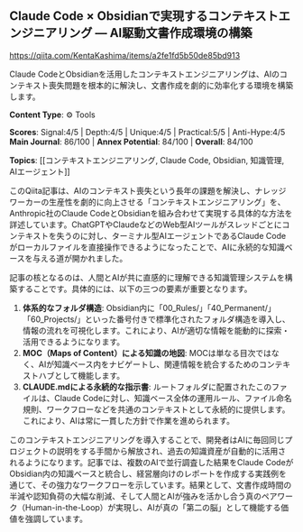 ## Claude Code × Obsidianで実現するコンテキストエンジニアリング ― AI駆動文書作成環境の構築

https://qiita.com/KentaKashima/items/a2fe1fd5b50de85bd913

Claude CodeとObsidianを活用したコンテキストエンジニアリングは、AIのコンテキスト喪失問題を根本的に解決し、文書作成を劇的に効率化する環境を構築します。

**Content Type**: ⚙️ Tools

**Scores**: Signal:4/5 | Depth:4/5 | Unique:4/5 | Practical:5/5 | Anti-Hype:4/5
**Main Journal**: 86/100 | **Annex Potential**: 84/100 | **Overall**: 84/100

**Topics**: [[コンテキストエンジニアリング, Claude Code, Obsidian, 知識管理, AIエージェント]]

このQiita記事は、AIのコンテキスト喪失という長年の課題を解決し、ナレッジワーカーの生産性を劇的に向上させる「コンテキストエンジニアリング」を、Anthropic社のClaude CodeとObsidianを組み合わせて実現する具体的な方法を詳述しています。ChatGPTやClaudeなどのWeb型AIツールがスレッドごとにコンテキストを失うのに対し、ターミナル型AIエージェントであるClaude Codeがローカルファイルを直接操作できるようになったことで、AIに永続的な知識ベースを与える道が開かれました。

記事の核となるのは、人間とAIが共に直感的に理解できる知識管理システムを構築することです。具体的には、以下の三つの要素が重要となります。
1.  **体系的なフォルダ構造**: Obsidian内に「00_Rules/」「40_Permanent/」「60_Projects/」といった番号付きで標準化されたフォルダ構造を導入し、情報の流れを可視化します。これにより、AIが適切な情報を能動的に探索・活用できるようになります。
2.  **MOC（Maps of Content）による知識の地図**: MOCは単なる目次ではなく、AIが知識ベース内をナビゲートし、関連情報を統合するためのコンテキストハブとして機能します。
3.  **CLAUDE.mdによる永続的な指示書**: ルートフォルダに配置されたこのファイルは、Claude Codeに対し、知識ベース全体の運用ルール、ファイル命名規則、ワークフローなどを共通のコンテキストとして永続的に提供します。これにより、AIは常に一貫した方針で作業を進められます。

このコンテキストエンジニアリングを導入することで、開発者はAIに毎回同じプロジェクトの説明をする手間から解放され、過去の知識資産が自動的に活用されるようになります。記事では、複数のAIで並行調査した結果をClaude CodeがObsidian内の知識ベースと統合し、経営層向けのレポートを作成する実践例を通じて、その強力なワークフローを示しています。結果として、文書作成時間の半減や認知負荷の大幅な削減、そして人間とAIが強みを活かし合う真のペアワーク（Human-in-the-Loop）が実現し、AIが真の「第二の脳」として機能する価値を強調しています。